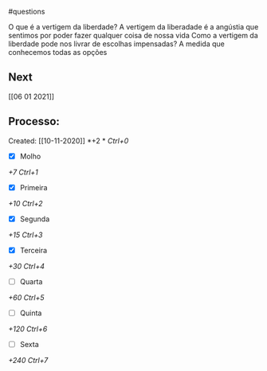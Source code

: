 #questions 

O que é a vertigem da liberdade?
A vertigem da liberadade é a angústia que sentimos por poder fazer qualquer coisa de nossa vida
Como a vertigem da liberdade pode nos livrar de escolhas impensadas?
A medida que conhecemos todas as opções

## Next
[[06 01 2021]]
## Processo:
Created: [[10-11-2020]]
*+2 *  *Ctrl+0*
- [x] Molho  

*+7*  *Ctrl+1*

- [x] Primeira 

*+10*  *Ctrl+2*

- [x] Segunda

*+15*  *Ctrl+3*

- [x] Terceira 

*+30*  *Ctrl+4*

- [ ] Quarta 

*+60*  *Ctrl+5*

- [ ] Quinta 

*+120*  *Ctrl+6*

- [ ] Sexta 

*+240*  *Ctrl+7*